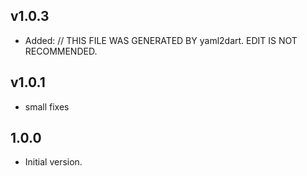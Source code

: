 ## v1.0.3
- Added: // THIS FILE WAS GENERATED BY yaml2dart. EDIT IS NOT RECOMMENDED.
## v1.0.1
- small fixes
## 1.0.0

- Initial version.

